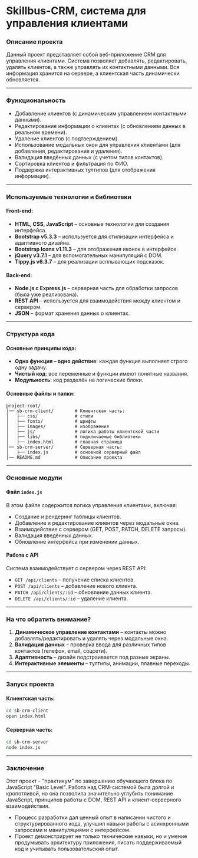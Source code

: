 # Skillbus-CRM, система для управления клиентами

### Описание проекта

Данный проект представляет собой веб-приложение CRM для управления клиентами. Система позволяет добавлять, редактировать, удалять клиентов, а также управлять их контактными данными. Вся информация хранится на сервере, а клиентская часть динамически обновляется.

---

### Функциональность

- Добавление клиентов (с динамическим управлением контактными данными).
- Редактирование информации о клиентах (с обновлением данных в реальном времени).
- Удаление клиентов (с подтверждением).
- Использование модальных окон для управления клиентами (для добавления, редактирования и удаления).
- Валидация введённых данных (с учетом типов контактов).
- Сортировка клиентов и фильтрация по ФИО.
- Поддержка интерактивных тултипов (для отображения информации).

---

### Используемые технологии и библиотеки

#### Front-end:

- **HTML, CSS, JavaScript** – основные технологии для создания интерфейса.
- **Bootstrap v5.3.3** – используется для стилизации интерфейса и адаптивного дизайна.
- **Bootstrap Icons v1.11.3** – для отображения иконок в интерфейсе.
- **jQuery v3.7.1** – для вспомогательных манипуляций с DOM.
- **Tippy.js v6.3.7** – для реализации всплывающих подсказок.

#### Back-end:

- **Node.js с Express.js** – серверная часть для обработки запросов (была уже реализована).
- **REST API** – используется для взаимодействия между клиентом и сервером.
- **JSON** – формат хранения данных о клиентах.

---

### Структура кода

#### Основные принципы кода:

- **Одна функция – одно действие**: каждая функция выполняет строго одну задачу.
- **Чистый код**: все переменные и функции имеют понятные названия.
- **Модульность**: код разделён на логические блоки.

#### Основные файлы и папки:

```
project-root/
│── sb-crm-client/        # Клиентская часть:
│   ├── css/              # стили
│   ├── fonts/            # шрифты
│   ├── images/           # изображения
│   ├── js/               # логика работы клиентской части
│   ├── libs/             # подключаемые библиотеки
│   ├── index.html        # главная страница
│── sb-crm-server/        # Серверная часть:
│   ├── index.js          # основной серверный файл
│── README.md             # Описание проекта
```

---

### Основные модули

#### Файл `index.js`

В этом файле содержится логика управления клиентами, включая:

- Создание и рендеринг таблицы клиентов.
- Добавление и редактирование клиентов через модальные окна.
- Взаимодействие с сервером (GET, POST, PATCH, DELETE запросы).
- Валидация введённых данных.
- Обновление интерфейса при изменении данных.

#### Работа с API

Система взаимодействует с сервером через REST API:

- `GET /api/clients` – получение списка клиентов.
- `POST /api/clients` – добавление нового клиента.
- `PATCH /api/clients/:id` – обновление данных клиента.
- `DELETE /api/clients/:id` – удаление клиента.

---

### На что обратить внимание?

1. **Динамическое управление контактами** – контакты можно добавлять/редактировать и удалять через модальные окна.
2. **Валидация данных** – проверка ввода для различных типов контактов (телефон, email, соцсети).
3. **Адаптивность** – дизайн подстраивается под разные экраны.
4. **Интерактивные элементы** – тултипы, анимации, плавные переходы.

---

### Запуск проекта

#### Клиентская часть:

```sh
cd sb-crm-client
open index.html
```

#### Серверная часть:

```sh
cd sb-crm-server
node index.js
```

---

### Заключение

Этот проект - "практикум" по завершению обучающего блока по JavaScript "Basic Level". Работа над CRM-системой была долгой и кропотливой, но она позволила значительно углубить понимание JavaScript, принципов работы с DOM, REST API и клиент-серверного взаимодействия.

- Процесс разработки дал ценный опыт в написании чистого и структурированного кода, улучшил навыки работы с асинхронными запросами и манипуляциями с интерфейсом.
- Проект демонстрирует не только технические навыки, но и умение продумывать архитектуру приложения, писать поддерживаемый код и учитывать пользовательский опыт.

